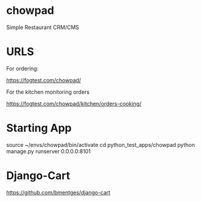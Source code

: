 # chowpad
Simple Restaurant CRM/CMS

URLS
====
For ordering:

https://fogtest.com/chowpad/

For the kitchen monitoring orders

https://fogtest.com/chowpad/kitchen/orders-cooking/

Starting App
============
  source ~/envs/chowpad/bin/activate
  cd python_test_apps/chowpad
  python manage.py runserver 0.0.0.0:8101

Django-Cart
===========
  https://github.com/bmentges/django-cart